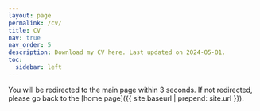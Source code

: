 ```yaml
---
layout: page
permalink: /cv/
title: CV
nav: true
nav_order: 5
description: Download my CV here. Last updated on 2024-05-01.
toc:
  sidebar: left
---
```


<meta http-equiv="refresh" content="3; url={{ site.baseurl }}" />

<script>
  window.onload = function() {
    window.open("{{ site.baseurl }}/assets/pdf/HemantCV.pdf", "_blank");
  };
</script>

<p>You will be redirected to the main page within 3 seconds. If not redirected, please go back to the [home page]({{ site.baseurl | prepend: site.url }}).</p>


